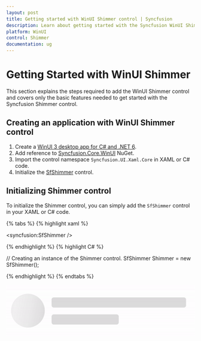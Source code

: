 ```yaml
---
layout: post
title: Getting started with WinUI Shimmer control | Syncfusion
description: Learn about getting started with the Syncfusion WinUI Shimmer(SfShimmer) control and its basic features here.
platform: WinUI
control: Shimmer
documentation: ug
---
```


# Getting Started with WinUI Shimmer

This section explains the steps required to add the WinUI Shimmer control and covers only the basic features needed to get started with the Syncfusion Shimmer control.

## Creating an application with WinUI Shimmer control

1. Create a [WinUI 3 desktop app for C# and .NET 6](https://docs.microsoft.com/en-us/windows/apps/winui/winui3/get-started-winui3-for-desktop).
2. Add reference to [Syncfusion.Core.WinUI](https://www.nuget.org/packages/Syncfusion.Core.WinUI) NuGet. 
3. Import the control namespace `Syncfusion.UI.Xaml.Core` in XAML or C# code.
4. Initialize the [SfShimmer](https://help.syncfusion.com/cr/winui/Syncfusion.UI.Xaml.Core.SfShimmer.html) control.

## Initializing Shimmer control 

To initialize the Shimmer control, you can simply add the `SfShimmer` control in your XAML or C# code.

{% tabs %}
{% highlight xaml %}

<Window
    x:Class="GettingStarted.MainWindow"
    xmlns="http://schemas.microsoft.com/winfx/2006/xaml/presentation"
    xmlns:x="http://schemas.microsoft.com/winfx/2006/xaml"
    xmlns:local="using:GettingStarted"
    xmlns:d="http://schemas.microsoft.com/expression/blend/2008"
    xmlns:mc="http://schemas.openxmlformats.org/markup-compatibility/2006" 
    xmlns:syncfusion="using:Syncfusion.UI.Xaml.Core"
    mc:Ignorable="d">
    <Grid>
        <syncfusion:SfShimmer />
    </Grid>
</Window>

{% endhighlight %} 
{% highlight C# %}

// Creating an instance of the Shimmer control.
SfShimmer Shimmer = new SfShimmer();
           
{% endhighlight %}
{% endtabs %}

![WinUI Shimmer control overview](Shimmer_Images/winui_shimmer_getting_started.gif)